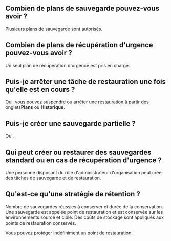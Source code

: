 Combien de plans de sauvegarde pouvez-vous avoir ?
--------------------------------------------------

Plusieurs plans de sauvegarde sont autorisés.

Combien de plans de récupération d'urgence pouvez-vous avoir ?
--------------------------------------------------------------

Un seul plan de récupération d'urgence est pris en charge.

Puis-je arrêter une tâche de restauration une fois qu'elle est en cours ?
-------------------------------------------------------------------------

Oui, vous pouvez suspendre ou arrêter une restauration à partir des onglets**Plans** ou **Historique**.

Puis-je créer une sauvegarde partielle ?
----------------------------------------

Oui.

Qui peut créer ou restaurer des sauvegardes standard ou en cas de récupération d'urgence ?
------------------------------------------------------------------------------------------

Une personne disposant du rôle d'administrateur d'organisation peut créer des tâches de sauvegarde et de restauration.

Qu'est-ce qu'une stratégie de rétention ?
-----------------------------------------

Nombre de sauvegardes réussies à conserver et durée de la conservation. Une sauvegarde est appelée point de restauration et est conservée sur les environnements source et cible. Des coûts de stockage sont appliqués aux points de restauration conservés.

Vous pouvez protéger indéfiniment un point de restauration.
